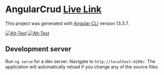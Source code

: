 # AngularCrud  [Live Link](https://angular-material-ui-crud.vercel.app/)



This project was generated with [Angular CLI](https://github.com/angular/angular-cli) version 13.3.7.

[![Alt-Text](https://i.ibb.co/KFBT0Cy/Screenshot-287.png)](https://i.ibb.co/KFBT0Cy/Screenshot-287.png)
[![Alt-Text](https://i.ibb.co/7Wbr85P/Screenshot-288.png)](https://i.ibb.co/7Wbr85P/Screenshot-288.png)

## Development server

Run `ng serve` for a dev server. Navigate to `http://localhost:4200/`. The application will automatically reload if you change any of the source files.

